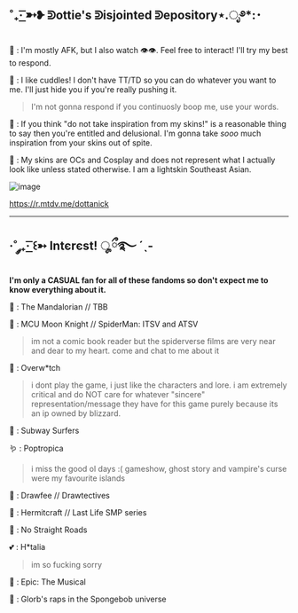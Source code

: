 ˚₊· ͟͟͞͞➳❥ ᕲottie's ᕲisjointed ᕲepository⋆.ೃ࿔*:･
------------------------------------------------------------------------------------------------------------------

🐙 : I'm mostly AFK, but I also watch :eye::eye:. Feel free to interact! I'll try my best to respond.

🍣 : I like cuddles! I don't have TT/TD so you can do whatever you want to me. I'll just hide you if you're really pushing it.
> I'm not gonna respond if you continuosly boop me, use your words.

🥩 : If you think "do not take inspiration from my skins!" is a reasonable thing to say then you're entitled and delusional. I'm gonna take *sooo* much inspiration from your skins out of spite.

🎪 : My skins are OCs and Cosplay and does not represent what I actually look like unless stated otherwise. I am a lightskin Southeast Asian.

![image](https://github.com/dottanic/dottanic/assets/102858874/0784740a-f909-4c47-8173-2a544dec108b)

https://r.mtdv.me/dottanick

------------------------------------------------------------------------------------------------------------------------
·˚ ༘₊· ͟͟͞͞꒰➳ Intєrєst! ೄྀ࿐ ˊˎ-
------------------------------------------------------------------------------------------------------------------------
**I'm only a CASUAL fan for all of these fandoms so don't expect me to know everything about it.**

🦑 : The Mandalorian // TBB

🏩 : MCU Moon Knight // SpiderMan: ITSV and ATSV
> im not a comic book reader but the spiderverse films are very near and dear to my heart. come and chat to me about it

🦩 : Overw*tch
> i dont play the game, i just like the characters and lore. i am extremely critical and do NOT care for whatever "sincere" representation/message they have for this game purely because its an ip owned by blizzard.

🌸 : Subway Surfers

🪱 : Poptropica
> i miss the good ol days :( gameshow, ghost story and vampire's curse were my favourite islands

🧠 : Drawfee // Drawtectives 

🧼 : Hermitcraft // Last Life SMP series

👘 : No Straight Roads

💕 : H*talia 
> im so fucking sorry

🧶 : Epic: The Musical

🍧 : Glorb's raps in the Spongebob universe



